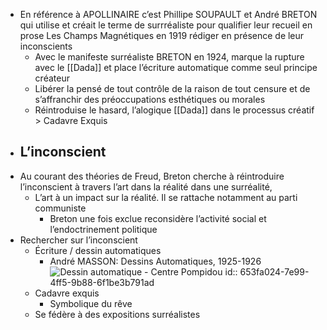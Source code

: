 - En référence à APOLLINAIRE c’est Phillipe SOUPAULT et André BRETON qui utilise et créait le terme de surrréaliste pour qualifier leur recueil en prose Les Champs Magnétiques en 1919 rédiger en présence de leur inconscients
	- Avec le manifeste surréaliste BRETON en 1924, marque la rupture avec le [[Dada]] et place l’écriture automatique comme seul principe créateur
	- Libérer la pensé de tout contrôle de la raison de tout censure et de s’affranchir des préoccupations esthétiques ou morales
	- Réintroduise le hasard, l’alogique [[Dada]] dans le processus créatif > Cadavre Exquis
- ## L’inconscient
- Au courant des théories de Freud, Breton cherche à réintroduire l’inconscient à travers l’art dans la réalité dans une surréalité,
	- L’art à un impact sur la réalité. Il se rattache notamment au parti communiste
		- Breton une fois exclue reconsidère l’activité social et l’endoctrinement politique
- Rechercher sur l’inconscient
	- Écriture / dessin automatiques
		- André MASSON: Dessins Automatiques, 1925-1926 ![Dessin automatique - Centre Pompidou](https://www.centrepompidou.fr/media/picture/4d/a2/4da2ec0c5771f6bcaef9e7d43376f3a0/thumb_large.jpg)
		  id:: 653fa024-7e99-4ff5-9b88-6f1be3b791ad
	- Cadavre exquis
		- Symbolique du rêve
	- Se fédère à des expositions surréalistes